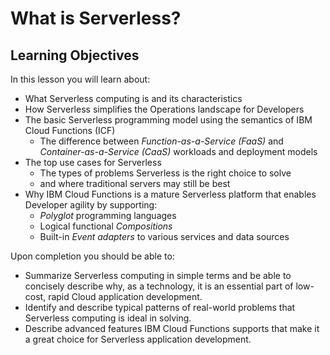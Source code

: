 <!--
#
# Licensed to the Apache Software Foundation (ASF) under one or more
# contributor license agreements.  See the NOTICE file distributed with
# this work for additional information regarding copyright ownership.
# The ASF licenses this file to You under the Apache License, Version 2.0
# (the "License"); you may not use this file except in compliance with
# the License.  You may obtain a copy of the License at
#
#     http://www.apache.org/licenses/LICENSE-2.0
#
# Unless required by applicable law or agreed to in writing, software
# distributed under the License is distributed on an "AS IS" BASIS,
# WITHOUT WARRANTIES OR CONDITIONS OF ANY KIND, either express or implied.
# See the License for the specific language governing permissions and
# limitations under the License.
#
-->

# What is Serverless?

## Learning Objectives

In this lesson you will learn about:

* What Serverless computing is and its characteristics
* How Serverless simplifies the Operations landscape for Developers
* The basic Serverless programming model using the semantics of IBM Cloud Functions (ICF)
  * The difference between _Function-as-a-Service (FaaS)_ and _Container-as-a-Service (CaaS)_ workloads and deployment models
* The top use cases for Serverless
  * The types of problems Serverless is the right choice to solve
  * and where traditional servers may still be best
* Why IBM Cloud Functions is a mature Serverless platform that enables Developer agility by supporting:
  * _Polyglot_ programming languages
  * Logical functional _Compositions_
  * Built-in _Event adapters_ to various services and data sources

Upon completion you should be able to:

* Summarize Serverless computing in simple terms and be able to concisely describe  why, as a technology, it is an essential part of low-cost, rapid Cloud application development.
* Identify and describe typical patterns of real-world problems that Serverless computing is ideal in solving.
* Describe advanced features IBM Cloud Functions supports that make it a great choice for Serverless application development.
